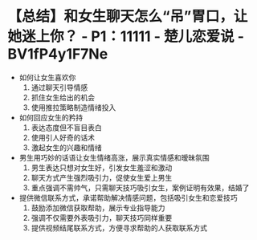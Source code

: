 # 【总结】和女生聊天怎么“吊”胃口，让她迷上你？ - P1：11111 - 楚儿恋爱说 - BV1fP4y1F7Ne

-   如何让女生喜欢你
    1.  通过聊天引导情感
    2.  抓住女生给出的机会
    3.  使用推拉策略制造情绪投入
-   如何回应女生的矜持
    1.  表达态度但不盲目表白
    2.  使用引人好奇的话术
    3.  激起女生的兴趣和情绪
-   男生用巧妙的话语让女生情绪高涨，展示真实情感和暧昧氛围
    1.  男生表达只想对女生好，引发女生羞涩和激动
    2.  聊天方式产生强烈吸引力，促使女生爱上男生
    3.  重点强调不需帅气，只需聊天技巧吸引女生，案例证明有效果，结婚了
-   提供微信联系方式，承诺帮助解决情感问题，包括吸引女生和恋爱技巧
    1.  鼓励添加微信获取帮助，展示专业指导能力
    2.  强调不仅需要外表吸引力，聊天技巧同样重要
    3.  提供视频结尾联系方式，方便寻求帮助的人获取联系方式